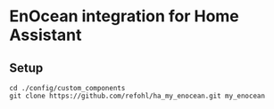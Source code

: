 # EnOcean integration for Home Assistant

## Setup
```
cd ./config/custom_components
git clone https://github.com/refohl/ha_my_enocean.git my_enocean
```
